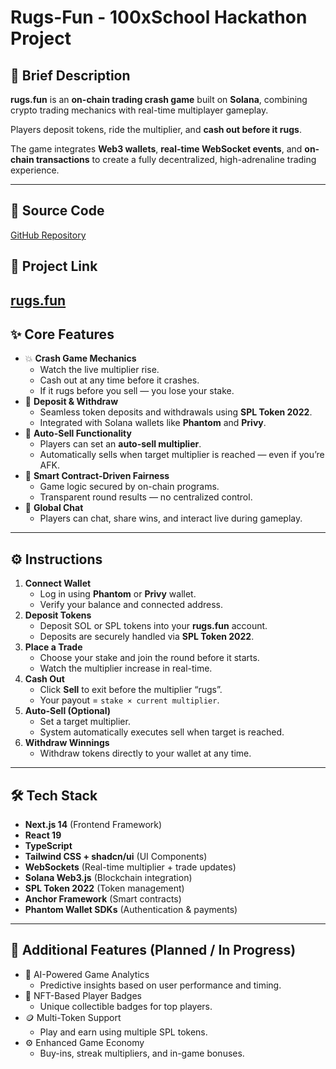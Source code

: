 # Rugs-Fun - 100xSchool Hackathon Project

## 📝 Brief Description

**rugs.fun** is an **on-chain trading crash game** built on **Solana**, combining crypto trading mechanics with real-time multiplayer gameplay.

Players deposit tokens, ride the multiplier, and **cash out before it rugs**.

The game integrates **Web3 wallets**, **real-time WebSocket events**, and **on-chain transactions** to create a fully decentralized, high-adrenaline trading experience.

---

## 🔗 Source Code

[GitHub Repository](https://github.com/piyushhsainii/rugs.fun)

## 🔗 Project Link

[**rugs.fun**](https://rugs-funn.vercel.app/)
---

## ✨ Core Features

- 💥 **Crash Game Mechanics**
    - Watch the live multiplier rise.
    - Cash out at any time before it crashes.
    - If it rugs before you sell — you lose your stake.
- 💸 **Deposit & Withdraw**
    - Seamless token deposits and withdrawals using **SPL Token 2022**.
    - Integrated with Solana wallets like **Phantom** and **Privy**.
- 🤖 **Auto-Sell Functionality**
    - Players can set an **auto-sell multiplier**.
    - Automatically sells when target multiplier is reached — even if you’re AFK.
- 🧠 **Smart Contract-Driven Fairness**
    - Game logic secured by on-chain programs.
    - Transparent round results — no centralized control.
- 💬 **Global Chat**
    - Players can chat, share wins, and interact live during gameplay.

---

## ⚙️ Instructions

1. **Connect Wallet**
    - Log in using **Phantom** or **Privy** wallet.
    - Verify your balance and connected address.
2. **Deposit Tokens**
    - Deposit SOL or SPL tokens into your **rugs.fun** account.
    - Deposits are securely handled via **SPL Token 2022**.
3. **Place a Trade**
    - Choose your stake and join the round before it starts.
    - Watch the multiplier increase in real-time.
4. **Cash Out**
    - Click **Sell** to exit before the multiplier “rugs”.
    - Your payout = `stake × current multiplier`.
5. **Auto-Sell (Optional)**
    - Set a target multiplier.
    - System automatically executes sell when target is reached.
6. **Withdraw Winnings**
    - Withdraw tokens directly to your wallet at any time.

---

## 🛠 Tech Stack

- **Next.js 14** (Frontend Framework)
- **React 19**
- **TypeScript**
- **Tailwind CSS + shadcn/ui** (UI Components)
- **WebSockets** (Real-time multiplier + trade updates)
- **Solana Web3.js** (Blockchain integration)
- **SPL Token 2022** (Token management)
- **Anchor Framework** (Smart contracts)
- **Phantom Wallet SDKs** (Authentication & payments)

---

## 🧩 Additional Features (Planned / In Progress)

- 🧠 AI-Powered Game Analytics
    - Predictive insights based on user performance and timing.
- 🧾 NFT-Based Player Badges
    - Unique collectible badges for top players.
- 🪙 Multi-Token Support
    - Play and earn using multiple SPL tokens.
- ⚙️ Enhanced Game Economy
    - Buy-ins, streak multipliers, and in-game bonuses.
